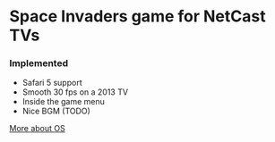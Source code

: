 # Space Invaders game for NetCast TVs

### Implemented
+ Safari 5 support
+ Smooth 30 fps on a 2013 TV
+ Inside the game menu
+ Nice BGM (TODO)

[More about OS](https://webostv.developer.lge.com/discover/archive/netcast/)
